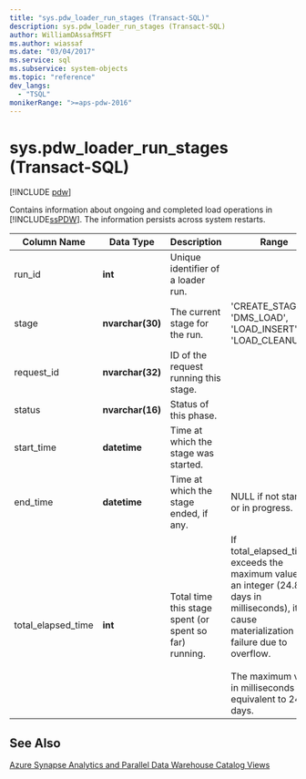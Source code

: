 ```yaml
---
title: "sys.pdw_loader_run_stages (Transact-SQL)"
description: sys.pdw_loader_run_stages (Transact-SQL)
author: WilliamDAssafMSFT
ms.author: wiassaf
ms.date: "03/04/2017"
ms.service: sql
ms.subservice: system-objects
ms.topic: "reference"
dev_langs:
  - "TSQL"
monikerRange: ">=aps-pdw-2016"
---
```

# sys.pdw_loader_run_stages (Transact-SQL)
[!INCLUDE [pdw](../../includes/applies-to-version/pdw.md)]

  Contains information about ongoing and completed load operations in [!INCLUDE[ssPDW](../../includes/sspdw-md.md)]. The information persists across system restarts.  
  
| Column Name | Data Type | Description | Range |
| ----------- | --------- | ----------- | ----- |
|run_id|**int**|Unique identifier of a loader run.||  
|stage|**nvarchar(30)**|The current stage for the run.|'CREATE_STAGING', 'DMS_LOAD', 'LOAD_INSERT', 'LOAD_CLEANUP'|  
|request_id|**nvarchar(32)**|ID of the request running this stage.||  
|status|**nvarchar(16)**|Status of this phase.||  
|start_time|**datetime**|Time at which the stage was started.||  
|end_time|**datetime**|Time at which the stage ended, if any.|NULL if not started or in progress.|  
|total_elapsed_time|**int**|Total time this stage spent (or spent so far) running.|If total_elapsed_time exceeds the maximum value for an integer (24.8 days in milliseconds), it will cause materialization failure due to overflow.<br /><br /> The maximum value in milliseconds is equivalent to 24.8 days.|  
  
## See Also  
 [Azure Synapse Analytics and Parallel Data Warehouse Catalog Views](../../relational-databases/system-catalog-views/sql-data-warehouse-and-parallel-data-warehouse-catalog-views.md)  
  
  
